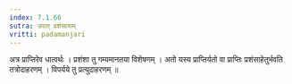 ```yaml
---
index: 7.1.66
sutra: उपात्‌ प्रशंसायाम्
vritti: padamanjari
---
```


  अत्र प्राप्तिरेव धात्वर्थः । प्रशंशा तु गम्यमानतया विशेषणम् । अतो यस्य प्राप्तिर्यतो वा प्राप्तिः प्रशंसाहेतुर्भवति तत्रोदाहरणम् । विपर्यये तु प्रत्युदाहरणम् ॥